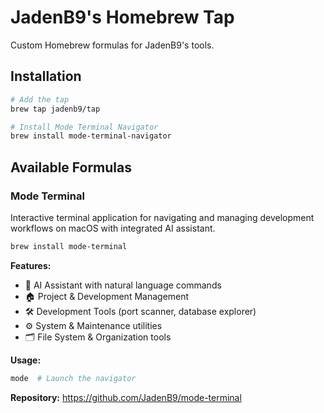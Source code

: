 # JadenB9's Homebrew Tap

Custom Homebrew formulas for JadenB9's tools.

## Installation

```bash
# Add the tap
brew tap jadenb9/tap

# Install Mode Terminal Navigator
brew install mode-terminal-navigator
```

## Available Formulas

### Mode Terminal
Interactive terminal application for navigating and managing development workflows on macOS with integrated AI assistant.

```bash
brew install mode-terminal
```

**Features:**
- 🤖 AI Assistant with natural language commands
- 🏠 Project & Development Management
- 🛠️ Development Tools (port scanner, database explorer)
- ⚙️ System & Maintenance utilities
- 🗂️ File System & Organization tools

**Usage:**
```bash
mode  # Launch the navigator
```

**Repository:** https://github.com/JadenB9/mode-terminal
